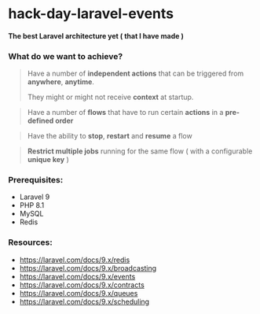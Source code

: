 # hack-day-laravel-events

#### The best Laravel architecture yet ( that I have made )

### What do we want to achieve?

> Have a number of **independent actions** that can be triggered from **anywhere**, **anytime**.
>
> They might or might not receive **context** at startup.

> Have a number of **flows** that have to run certain **actions** in a **pre-defined order**

> Have the ability to **stop**, **restart** and **resume** a flow

> **Restrict multiple jobs** running for the same flow ( with a configurable **unique key** )


### Prerequisites:
- Laravel 9
- PHP 8.1
- MySQL
- Redis

### Resources:
- https://laravel.com/docs/9.x/redis
- https://laravel.com/docs/9.x/broadcasting
- https://laravel.com/docs/9.x/events
- https://laravel.com/docs/9.x/contracts
- https://laravel.com/docs/9.x/queues
- https://laravel.com/docs/9.x/scheduling
